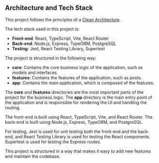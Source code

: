## Architecture and Tech Stack

This project follows the principles of a [Clean Architecture](https://blog.cleancoder.com/uncle-bob/2012/08/13/the-clean-architecture.html).

The tech stack used in this project is:

- **Front-end**: React, TypeScript, Vite, React Router
- **Back-end**: Node.js, Express, TypeORM, PostgreSQL
- **Testing**: Jest, React Testing Library, Supertest

The project is structured in the following way:

- **core**: Contains the core business logic of the application, such as models and interfaces.
- **features**: Contains the features of the application, such as posts.
- **app**: Contains the main application, which is composed of the features.

The **core** and **features** directories are the most important parts of the project for the business logic. The **app** directory is the main entry point of the application and is responsible for rendering the UI and handling the routing.

The front-end is built using React, TypeScript, Vite, and React Router. The back-end is built using Node.js, Express, TypeORM, and PostgreSQL.

For testing, Jest is used for unit testing both the front-end and the back-end, and React Testing Library is used for testing the React components. Supertest is used for testing the Express routes.

This project is structured in a way that makes it easy to add new features and maintain the codebase.
